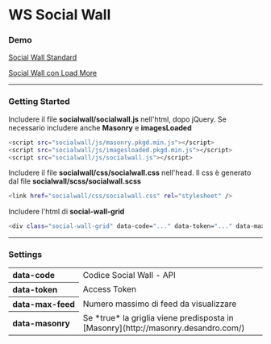 # WS Social Wall

### Demo
[Social Wall Standard](http://extranet.wslabs.it/socialwall/ws-social-wall/socialwall.html)

[Social Wall con Load More](http://extranet.wslabs.it/socialwall/ws-social-wall/socialwall-load-more.html)

- - - 

### Getting Started

Includere il file **socialwall/socialwall.js** nell'html, dopo jQuery.
Se necessario includere anche **Masonry** e **imagesLoaded**

```sh
<script src="socialwall/js/masonry.pkgd.min.js"></script>
<script src="socialwall/js/imagesloaded.pkgd.min.js"></script>
<script src="socialwall/js/socialwall.js"></script>
```


Includere il file **socialwall/css/socialwall.css** nell'head.
Il css è generato dal file **socialwall/scss/socialwall.scss**

```sh
<link href="socialwall/css/socialwall.css" rel="stylesheet" />
```

Includere l'html di **social-wall-grid**

```sh
<div class="social-wall-grid" data-code="..." data-token="..." data-max-feed="10" data-masonry="true"></div>
```
- - -
### Settings


<table>
    <tr>
        <th style="white-space: nowrap; text-align: left;">data-code</th>
        <td>Codice Social Wall - API</td>
    </tr>
    <tr>
        <th style="white-space: nowrap; text-align: left;">data-token</th>
        <td>Access Token</td>
    </tr>
    <tr>
        <th style="white-space: nowrap; text-align: left;">data-max-feed</th>
        <td>Numero massimo di feed da visualizzare</td>
    </tr>
    <tr>
        <th style="white-space: nowrap; text-align: left;">data-masonry</th>
        <td>Se *true* la griglia viene predisposta in  [Masonry](http://masonry.desandro.com/) </td>
    </tr>
</table>
